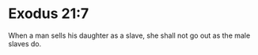 # Exodus 21:7

When a man sells his daughter as a slave, she shall not go out as the male slaves do.
